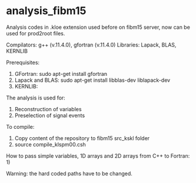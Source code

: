 # analysis_fibm15
Analysis codes in .kloe extension used before on fibm15 server, now can be used for prod2root files.

Compilators: g++ (v.11.4.0), gfortran (v.11.4.0)
Libraries: Lapack, BLAS, KERNLIB

Prerequisites:
1) GFortran: sudo apt-get install gfortran
2) Lapack and BLAS: sudo apt-get install libblas-dev liblapack-dev
3) KERNLIB: 

The analysis is used for:
1) Reconstruction of variables
2) Preselection of signal events

To compile:
1) Copy content of the repository to fibm15 src_kskl folder
2) source compile_klspm00.csh

How to pass simple variables, 1D arrays and 2D arrays from C++ to Fortran:
1) 

Warning: the hard coded paths have to be changed.
